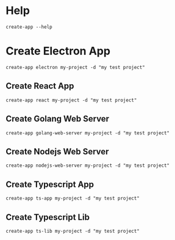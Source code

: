 # Help

```shell
create-app --help
```

# Create Electron App

```shell
create-app electron my-project -d "my test project"
```

## Create React App

```shell
create-app react my-project -d "my test project"
```

## Create Golang Web Server

```shell
create-app golang-web-server my-project -d "my test project"
```

## Create Nodejs Web Server

```shell
create-app nodejs-web-server my-project -d "my test project"
```

## Create Typescript App

```shell
create-app ts-app my-project -d "my test project"
```

## Create Typescript Lib

```shell
create-app ts-lib my-project -d "my test project"
```